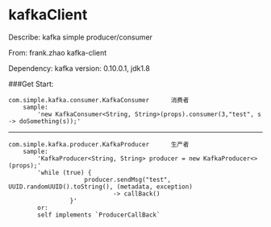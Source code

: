 kafkaClient
===========

Describe:   kafka simple producer/consumer

From:     frank.zhao kafka-client

Dependency:     kafka version: 0.10.0.1, jdk1.8

###Get Start:

    com.simple.kafka.consumer.KafkaConsumer      消费者
        sample:
            'new KafkaConsumer<String, String>(props).consumer(3,"test", s -> doSomething(s));'
---    
    com.simple.kafka.producer.KafkaProducer      生产者
        sample:
            'KafkaProducer<String, String> producer = new KafkaProducer<>(props);'
            'while (true) {
                         producer.sendMsg("test", UUID.randomUUID().toString(), (metadata, exception)
                                 -> callBack()
                     }'
            or:
            self implements `ProducerCallBack`

